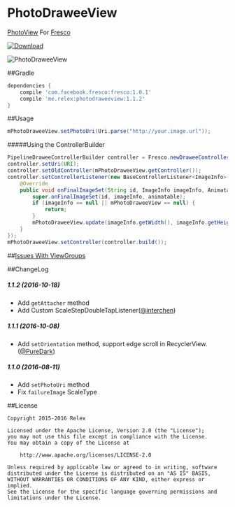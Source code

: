 # PhotoDraweeView

[PhotoView](https://github.com/chrisbanes/PhotoView) For [Fresco](https://github.com/facebook/fresco)


[ ![Download](https://api.bintray.com/packages/ongakuer/maven/PhotoDraweeView/images/download.svg) ](https://bintray.com/ongakuer/maven/PhotoDraweeView/_latestVersion)


![PhotoDraweeView](/screenshot.gif)



##Gradle
```groovy
dependencies {
    compile 'com.facebook.fresco:fresco:1.0.1'
    compile 'me.relex:photodraweeview:1.1.2'
}
```



##Usage
```java
mPhotoDraweeView.setPhotoUri(Uri.parse("http://your.image.url"));
```



#####Using the ControllerBuilder
```java
PipelineDraweeControllerBuilder controller = Fresco.newDraweeControllerBuilder();
controller.setUri(URI);
controller.setOldController(mPhotoDraweeView.getController());
controller.setControllerListener(new BaseControllerListener<ImageInfo>() {
    @Override
    public void onFinalImageSet(String id, ImageInfo imageInfo, Animatable animatable) {
        super.onFinalImageSet(id, imageInfo, animatable);
        if (imageInfo == null || mPhotoDraweeView == null) {
            return;
        }
        mPhotoDraweeView.update(imageInfo.getWidth(), imageInfo.getHeight());
    }
});
mPhotoDraweeView.setController(controller.build());
```


##[Issues With ViewGroups](https://github.com/chrisbanes/PhotoView#issues-with-viewgroups)




##ChangeLog

##### 1.1.2  (2016-10-18)
* Add ```getAttacher``` method 
* Add Custom ScaleStepDoubleTapListener([@interchen](https://github.com/interchen))


##### 1.1.1  (2016-10-08)
* Add ```setOrientation``` method, support edge scroll in RecyclerView. ([@PureDark](https://github.com/PureDark))

##### 1.1.0  (2016-08-11)
* Add ```setPhotoUri``` method
* Fix ```failureImage``` ScaleType 




##License
```
Copyright 2015-2016 Relex

Licensed under the Apache License, Version 2.0 (the "License");
you may not use this file except in compliance with the License.
You may obtain a copy of the License at

    http://www.apache.org/licenses/LICENSE-2.0

Unless required by applicable law or agreed to in writing, software
distributed under the License is distributed on an "AS IS" BASIS,
WITHOUT WARRANTIES OR CONDITIONS OF ANY KIND, either express or implied.
See the License for the specific language governing permissions and
limitations under the License.
```

